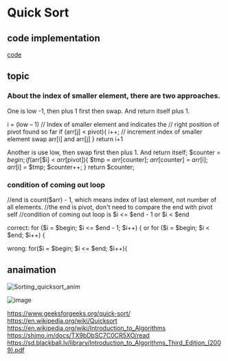 # Quick Sort

## code implementation

[code](files/quick_sort.php)

## topic

### About the index of smaller element, there are two approaches.

One is low -1, then plus 1 first then swap. And return itself plus 1.

i = (low – 1)  // Index of smaller element and indicates the 
    // right position of pivot found so far
if (arr[j] < pivot){
            i++;    // increment index of smaller element
            swap arr[i] and arr[j]
        }
return i+1

Another is use low, then swap first then plus 1. And return itself;
$counter = $begin;
if($arr[$i] < $arr[$pivot]){
                $tmp = $arr[$counter];
                $arr[$counter] = $arr[$i];
                $arr[$i] = $tmp;
                $counter++;
            }
return $counter;


### condition of coming out loop

//end is count($arr) - 1, which means index of last element, not number of all elements.
//the end is pivot, don't need to compare the end with pivot self
//condition of coming out loop is $i <= $end - 1 or $i < $end

correct:
for ($i = $begin; $i <= $end - 1; $i++) {
or
for ($i = $begin; $i < $end; $i++) {

wrong:
for($i = $begin; $i <= $end; $i++){


## anaimation

![Sorting_quicksort_anim](https://user-images.githubusercontent.com/1209204/205549416-cc28da1d-84d4-4024-95de-b058124dd2a2.gif)

![image](https://user-images.githubusercontent.com/1209204/205418598-eb0d72d9-0846-426b-a830-5bf8c9b61596.gif)

https://www.geeksforgeeks.org/quick-sort/  
https://en.wikipedia.org/wiki/Quicksort  
https://en.wikipedia.org/wiki/Introduction_to_Algorithms  
https://shimo.im/docs/TX9bDbSC7C0CR5XO/read  
https://sd.blackball.lv/library/Introduction_to_Algorithms_Third_Edition_(2009).pdf  


